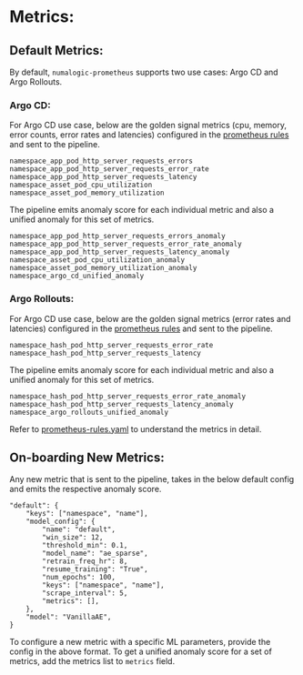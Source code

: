 
# Metrics:

## Default Metrics:

By default, `numalogic-prometheus` supports two use cases: Argo CD and Argo Rollouts.

### Argo CD:

For Argo CD use case, below are the golden signal metrics (cpu, memory, error counts, error rates and latencies) configured in the [prometheus rules](https://github.com/numaproj/numalogic-prometheus/blob/main/manifests/prometheus/prometheus-rules.yaml) and sent to the pipeline.

```shell
namespace_app_pod_http_server_requests_errors
namespace_app_pod_http_server_requests_error_rate
namespace_app_pod_http_server_requests_latency
namespace_asset_pod_cpu_utilization
namespace_asset_pod_memory_utilization
```

The pipeline emits anomaly score for each individual metric and also a unified anomaly for this set of metrics.

```shell
namespace_app_pod_http_server_requests_errors_anomaly
namespace_app_pod_http_server_requests_error_rate_anomaly
namespace_app_pod_http_server_requests_latency_anomaly
namespace_asset_pod_cpu_utilization_anomaly
namespace_asset_pod_memory_utilization_anomaly
namespace_argo_cd_unified_anomaly
```

### Argo Rollouts:
For Argo CD use case, below are the golden signal metrics (error rates and latencies) configured in the [prometheus rules](https://github.com/numaproj/numalogic-prometheus/blob/main/manifests/prometheus/prometheus-rules.yaml) and sent to the pipeline.

```shell
namespace_hash_pod_http_server_requests_error_rate
namespace_hash_pod_http_server_requests_latency
```
The pipeline emits anomaly score for each individual metric and also a unified anomaly for this set of metrics.

```shell
namespace_hash_pod_http_server_requests_error_rate_anomaly
namespace_hash_pod_http_server_requests_latency_anomaly
namespace_argo_rollouts_unified_anomaly
```

Refer to [prometheus-rules.yaml](https://github.com/numaproj/numalogic-prometheus/blob/main/manifests/prometheus/prometheus-rules.yaml) to understand the metrics in detail.

## On-boarding New Metrics:

Any new metric that is sent to the pipeline, takes in the below default config and emits the respective anomaly score.

```shell
"default": {
    "keys": ["namespace", "name"],
    "model_config": {
        "name": "default",
        "win_size": 12,
        "threshold_min": 0.1,
        "model_name": "ae_sparse",
        "retrain_freq_hr": 8,
        "resume_training": "True",
        "num_epochs": 100,
        "keys": ["namespace", "name"],
        "scrape_interval": 5,
        "metrics": [],
    },
    "model": "VanillaAE",
}
```

To configure a new metric with a specific ML parameters, provide the config in the above format. To get a unified anomaly score for a set of metrics, add the metrics list to `metrics` field.